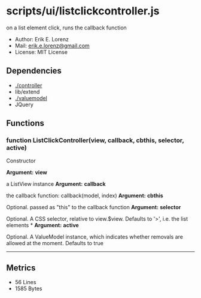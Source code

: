 # scripts/ui/listclickcontroller.js


on a list element click, runs the callback function

* Author: Erik E. Lorenz 
* Mail: <erik.e.lorenz@gmail.com>
* License: MIT License


## Dependencies

* <a href="./controller.html">./controller</a>
* lib/extend
* <a href="./valuemodel.html">./valuemodel</a>
* JQuery


## Functions

###   function ListClickController(view, callback, cbthis, selector, active)
Constructor

**Argument:** **view**

a ListView instance
**Argument:** **callback**

the callback function: callback(model, index)
**Argument:** **cbthis**

Optional. passed as "this" to the callback function
**Argument:** **selector**

Optional. A CSS selector, relative to view.$view. Defaults to '>',
i.e. the list elements   * **Argument:** **active**

Optional. A ValueModel instance, which indicates whether removals
are allowed at the moment. Defaults to true

---

## Metrics

* 56 Lines
* 1585 Bytes


